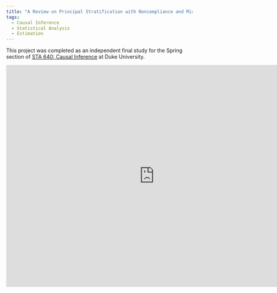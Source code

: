 ```yaml
---
title: "A Review on Principal Stratification with Noncompliance and Missing Outcome Data via Mixture Model"
tags:
  - Causal Inference
  - Statistical Analysis
  - Estimation
---
```


This project was completed as an independent final study for the Spring section of [STA 640: Causal Inference](https://www2.stat.duke.edu/~fl35/CausalInferenceClass.html) at Duke University.

<embed src="https://hollyyfc.github.io/docus/STA640-Final.pdf" width="800" height="600" type="application/pdf">